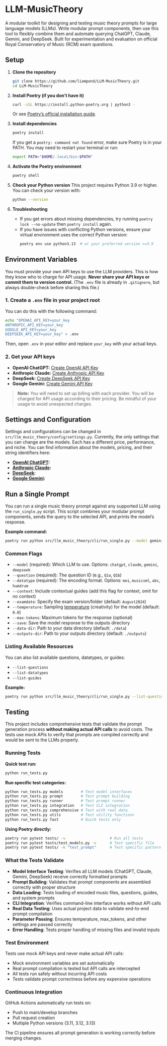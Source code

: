 # LLM-MusicTheory

A modular toolkit for designing and testing music theory prompts for large language models (LLMs). Write modular prompt components, then use this tool to flexibly combine them and automate querying ChatGPT, Claude, Gemini, and DeepSeek. Built for experimentation and evaluation on official Royal Conservatory of Music (RCM) exam questions.

## Setup
1. **Clone the repository**
   ```bash
   git clone https://github.com/liampond/LLM-MusicTheory.git
   cd LLM-MusicTheory
   ```

2. **Install Poetry (if you don’t have it)**
   ```bash
   curl -sSL https://install.python-poetry.org | python3 -
   ```
   Or see [Poetry’s official installation guide](https://python-poetry.org/docs/main/#installing-with-the-official-installer).

3. **Install dependencies**
   ```bash
   poetry install
   ```
   If you get a `poetry: command not found` error, make sure Poetry is in your PATH. You may need to restart your terminal or run:
   ```bash
   export PATH="$HOME/.local/bin:$PATH"
   ```

5. **Activate the Poetry environment**
   ```bash
   poetry shell
   ```

6. **Check your Python version**
   This project requires Python 3.9 or higher. You can check your version with:
   ```bash
   python --version
   ```

7. **Troubleshooting**
   - If you get errors about missing dependencies, try running `poetry lock --no-update` then `poetry install` again.
   - If you have issues with conflicting Python versions, ensure your virtual environment uses the correct Python version:
     ```bash
     poetry env use python3.13  # or your preferred version >=3.9
     ```

## Environment Variables

You must provide your own API keys to use the LLM providers. This is how they know who to charge for API usage. **Never share your API keys or commit them to version control.** (The `.env` file is already in `.gitignore`, but always double-check before sharing this file.)

### 1. Create a `.env` file in your project root

You can do this with the following command:
```bash
echo "OPENAI_API_KEY=your_key
ANTHROPIC_API_KEY=your_key
GOOGLE_API_KEY=your_key
DEEPSEEK_API_KEY=your_key" > .env
```
Then, open `.env` in your editor and replace `your_key` with your actual keys.

### 2. Get your API keys

- **OpenAI ChatGPT:** [Create OpenAI API Key](https://platform.openai.com/api-keys)
- **Anthropic Claude:** [Create Anthropic API Key](https://console.anthropic.com/account/keys)
- **DeepSeek:** [Create DeepSeek API Key](https://platform.deepseek.com/api_keys)
- **Google Gemini:** [Create Gemini API Key](https://ai.google.dev/gemini-api/docs/api-key)


> **Note:** You will need to set up billing with each provider. You will be charged for API usage according to their pricing. Be mindful of your usage to avoid unexpected charges.

## Settings and Configuration

Settings and configurations can be changed in `src/llm_music_theory/config/settings.py`. Currently, the only settings that you can change are the models. Each has a different price, performance, and niche. You can find information about the models, pricing, and their string identifiers here:

- **[OpenAI ChatGPT](https://platform.openai.com/docs/pricing):**
- **[Anthropic Claude](https://docs.anthropic.com/en/docs/about-claude/models/overview):**
- **[DeepSeek](https://api-docs.deepseek.com/quick_start/pricing):**
- **[Google Gemini](https://ai.google.dev/gemini-api/docs/models):**

## Run a Single Prompt

You can run a single music theory prompt against any supported LLM using the `run_single.py` script. This script combines your modular prompt components, sends the query to the selected API, and prints the model’s response.

**Example command:**
```bash
poetry run python src/llm_music_theory/cli/run_single.py --model gemini --question Q1b --datatype mei --context
```

### Common Flags

- `--model` (required): Which LLM to use. Options: `chatgpt`, `claude`, `gemini`, `deepseek`
- `--question` (required): The question ID (e.g., `Q1a`, `Q1b`)
- `--datatype` (required): The encoding format. Options: `mei`, `musicxml`, `abc`, `humdrum`
- `--context`: Include contextual guides (add this flag for context, omit for no context)
- `--examdate`: Specify the exam version/folder (default: `August2024`)
- `--temperature`: Sampling [temperature](https://learnprompting.org/docs/intermediate/configuration_hyperparameters?srsltid=AfmBOoo66sF4m6TbQQHn8HGvoJvoLwaoUITh6xeb2jbSHLC3LzBOcI0Z) (creativity) for the model (default: `0.0`)
- `--max-tokens`: Maximum tokens for the response (optional)
- `--save`: Save the model response to the outputs directory
- `--data-dir`: Path to your data directory (default: `./data`)
- `--outputs-dir`: Path to your outputs directory (default: `./outputs`)

### Listing Available Resources

You can also list available questions, datatypes, or guides:
- `--list-questions`
- `--list-datatypes`
- `--list-guides`

**Example:**
```bash
poetry run python src/llm_music_theory/cli/run_single.py --list-questions
```

## Testing

This project includes comprehensive tests that validate the prompt generation process **without making actual API calls** to avoid costs. The tests use mock APIs to verify that prompts are compiled correctly and would be sent to the LLMs properly.

### Running Tests

**Quick test run:**
```bash
python run_tests.py
```

**Run specific test categories:**
```bash
python run_tests.py models        # Test model interfaces
python run_tests.py prompt        # Test prompt building
python run_tests.py runner        # Test prompt runner
python run_tests.py integration   # Test CLI integration
python run_tests.py comprehensive # Test with real data
python run_tests.py utils         # Test utility functions
python run_tests.py fast          # Quick tests only
```

**Using Poetry directly:**
```bash
poetry run pytest tests/ -v                    # Run all tests
poetry run pytest tests/test_models.py -v      # Test specific file
poetry run pytest tests/ -k "test_prompt"      # Test specific pattern
```

### What the Tests Validate

- **Model Interface Testing**: Verifies all LLM models (ChatGPT, Claude, Gemini, DeepSeek) receive correctly formatted prompts
- **Prompt Building**: Validates that prompt components are assembled correctly with proper structure
- **Data Loading**: Tests loading of encoded music files, questions, guides, and system prompts
- **CLI Integration**: Verifies command-line interface works without API calls
- **Real Data Testing**: Uses actual project data to validate end-to-end prompt compilation
- **Parameter Passing**: Ensures temperature, max_tokens, and other settings are passed correctly
- **Error Handling**: Tests proper handling of missing files and invalid inputs

### Test Environment

Tests use mock API keys and never make actual API calls:
- Mock environment variables are set automatically
- Real prompt compilation is tested but API calls are intercepted
- All tests run safely without incurring API costs
- Tests validate prompt correctness before any expensive operations

### Continuous Integration

GitHub Actions automatically run tests on:
- Push to main/develop branches
- Pull request creation
- Multiple Python versions (3.11, 3.12, 3.13)

The CI pipeline ensures all prompt generation is working correctly before merging changes.
